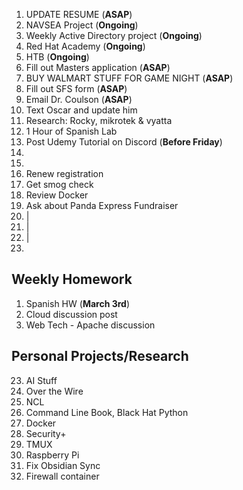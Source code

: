 
1.  UPDATE RESUME (**ASAP**)
2.  NAVSEA Project (**Ongoing**)
3.  Weekly Active Directory project (**Ongoing**)
4.  Red Hat Academy (**Ongoing**)
5.  HTB (**Ongoing**)
6.  Fill out Masters application (**ASAP**)
7.  BUY WALMART STUFF FOR GAME NIGHT (**ASAP**)
8.  Fill out SFS form (**ASAP**)
9. Email Dr. Coulson (**ASAP**)
10. Text Oscar and update him
11. Research: Rocky, mikrotek & vyatta
12. 1 Hour of Spanish Lab 
13. Post Udemy Tutorial on Discord (**Before Friday**)
14. 
15. 
16. Renew registration
17. Get smog check
18. Review Docker
19. Ask about Panda Express Fundraiser 
20. |
21. |
22. |
23. 

## Weekly Homework
1. Spanish HW (**March 3rd**)
2. Cloud discussion post
3. Web Tech - Apache discussion

## Personal Projects/Research
23.  AI Stuff
24. Over the Wire
25. NCL
26. Command Line Book, Black Hat Python
27. Docker
28. Security+ 
29. TMUX
30. Raspberry Pi
31. Fix Obsidian Sync
32. Firewall container
